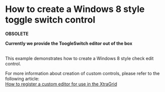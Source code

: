 # How to create a Windows 8 style toggle switch control


<p><strong>OBSOLETE</strong></p>
<p><strong>Currently we provide the ToogleSwitch editor out of the box</strong></p>
<p><br />This example demonstrates how to create a Windows 8 style check edit control.</p>
<p>For more information about creation of custom controls, please refer to the following article:<br /> <a href="https://www.devexpress.com/Support/Center/p/A1237">How to register a custom editor for use in the XtraGrid</a></p>

<br/>


